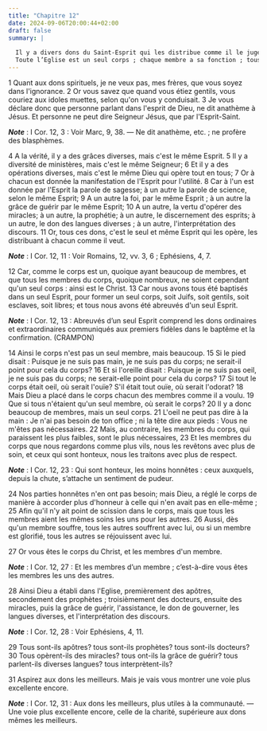 ```yaml
---
title: "Chapitre 12"
date: 2024-09-06T20:00:44+02:00
draft: false
summary: |
  
  Il y a divers dons du Saint-Esprit qui les distribue comme il le juge à propos pour l’utilité de l’Eglise.
  Toute l’Eglise est un seul corps ; chaque membre a sa fonction ; tous ont besoin les uns des autres et doivent travailler à l’utilité commune.
---
```



1 Quant aux dons spirituels, je ne veux pas, mes frères, que vous soyez dans l'ignorance. 2 Or vous savez que quand vous étiez gentils, vous couriez aux idoles muettes, selon qu'on vous y conduisait. 3 Je vous déclare donc que personne parlant dans l'esprit de Dieu, ne dit anathème à Jésus. Et personne ne peut dire Seigneur Jésus, que par l'Esprit-Saint.

***Note*** :  I Cor. 12, 3 : Voir Marc, 9, 38. ― Ne dit anathème, etc. ; ne profère des blasphèmes.


4 A la vérité, il y a des grâces diverses, mais c'est le même Esprit. 5 Il y a diversité de ministères, mais c'est le même Seigneur; 6 Et il y a des opérations diverses, mais c'est le même Dieu qui opère tout en tous; 7 Or à chacun est donnée la manifestation de l'Esprit pour l'utilité. 8 Car à l'un est donnée par l'Esprit la parole de sagesse; à un autre la parole de science, selon le même Esprit; 9 A un autre la foi, par le même Esprit ; à un autre la grâce de guérir par le même Esprit; 10 A un autre, la vertu d'opérer des miracles; à un autre, la prophétie; à un autre, le discernement des esprits; à un autre, le don des langues diverses ; à un autre, l'interprétation des discours. 11 Or, tous ces dons, c'est le seul et même Esprit qui les opère, les distribuant à chacun comme il veut.

***Note*** :  I Cor. 12, 11 : Voir Romains, 12, vv. 3, 6 ; Ephésiens, 4, 7.


12 Car, comme le corps est un, quoique ayant beaucoup de membres, et que tous les membres du corps, quoique nombreux, ne soient cependant qu'un seul corps : ainsi est le Christ. 13 Car nous avons tous été baptisés dans un seul Esprit, pour former un seul corps, soit Juifs, soit gentils, soit esclaves, soit libres; et tous nous avons été abreuvés d'un seul Esprit.

***Note*** :  I Cor. 12, 13 : Abreuvés d’un seul Esprit comprend les dons ordinaires et extraordinaires communiqués aux premiers fidèles dans le baptême et la confirmation. (CRAMPON)

14 Ainsi le corps n'est pas un seul membre, mais beaucoup. 15 Si le pied disait : Puisque je ne suis pas main, je ne suis pas du corps; ne serait-il point pour cela du corps? 16 Et si l'oreille disait : Puisque je ne suis pas oeil, je ne suis pas du corps; ne serait-elle point pour cela du corps? 17 Si tout le corps était oeil, où serait l'ouïe? S'il était tout ouïe, où serait l'odorat? 18 Mais Dieu a placé dans le corps chacun des membres comme il a voulu. 19 Que si tous n'étaient qu'un seul membre, où serait le corps? 20 Il y a donc beaucoup de membres, mais un seul corps. 21 L'oeil ne peut pas dire à la main : Je n'ai pas besoin de ton office ; ni la tête dire aux pieds : Vous ne m'êtes pas nécessaires. 22 Mais, au contraire, les membres du corps, qui paraissent les plus faibles, sont le plus nécessaires, 23 Et les membres du corps que nous regardons comme plus vils, nous les revêtons avec plus de soin, et ceux qui sont honteux, nous les traitons avec plus de respect.

***Note*** :  I Cor. 12, 23 : Qui sont honteux, les moins honnêtes : ceux auxquels, depuis la chute, s’attache un sentiment de pudeur.

24 Nos parties honnêtes n'en ont pas besoin; mais Dieu, a réglé le corps de manière à accorder plus d'honneur à celle qui n'en avait pas en elle-même ; 25 Afin qu'il n'y ait point de scission dans le corps, mais que tous les membres aient les mêmes soins les uns pour les autres. 26 Aussi, dès qu'un membre souffre, tous les autres souffrent avec lui, ou si un membre est glorifié, tous les autres se réjouissent avec lui.


27 Or vous êtes le corps du Christ, et les membres d'un membre.

***Note*** :  I Cor. 12, 27 : Et les membres d’un membre ; c’est-à-dire vous êtes les membres les uns des autres.

28 Ainsi Dieu a établi dans l'Eglise, premièrement des apôtres, secondement des prophètes ; troisièmement des docteurs, ensuite des miracles, puis la grâce de guérir, l'assistance, le don de gouverner, les langues diverses, et l'interprétation des discours.

***Note*** :  I Cor. 12, 28 : Voir Ephésiens, 4, 11.

29 Tous sont-ils apôtres? tous sont-ils prophètes? tous sont-ils docteurs? 30 Tous opèrent-ils des miracles? tous ont-ils la grâce de guérir? tous parlent-ils diverses langues? tous interprètent-ils?


31 Aspirez aux dons les meilleurs. Mais je vais vous montrer une voie plus excellente encore.

***Note*** :  I Cor. 12, 31 : Aux dons les meilleurs, plus utiles à la communauté. ― Une voie plus excellente encore, celle de la charité, supérieure aux dons mêmes les meilleurs.


